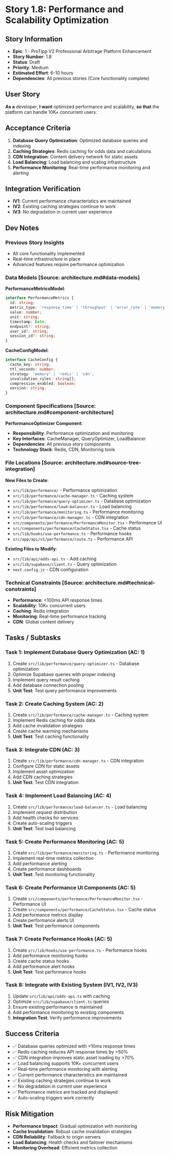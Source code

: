 # Story 1.8: Performance and Scalability Optimization

## Story Information

- **Epic**: 1 - ProTipp V2 Professional Arbitrage Platform Enhancement
- **Story Number**: 1.8
- **Status**: Draft
- **Priority**: Medium
- **Estimated Effort**: 6-10 hours
- **Dependencies**: All previous stories (Core functionality complete)

## User Story

**As a** developer,
**I want** optimized performance and scalability,
**so that** the platform can handle 10K+ concurrent users.

## Acceptance Criteria

1. **Database Query Optimization**: Optimized database queries and indexing
2. **Caching Strategies**: Redis caching for odds data and calculations
3. **CDN Integration**: Content delivery network for static assets
4. **Load Balancing**: Load balancing and scaling infrastructure
5. **Performance Monitoring**: Real-time performance monitoring and alerting

## Integration Verification

- **IV1**: Current performance characteristics are maintained
- **IV2**: Existing caching strategies continue to work
- **IV3**: No degradation in current user experience

## Dev Notes

### Previous Story Insights
- All core functionality implemented
- Real-time infrastructure in place
- Advanced features require performance optimization

### Data Models [Source: architecture.md#data-models]

**PerformanceMetricsModel**:
```typescript
interface PerformanceMetrics {
  id: string;
  metric_type: 'response_time' | 'throughput' | 'error_rate' | 'memory_usage';
  value: number;
  unit: string;
  timestamp: Date;
  endpoint?: string;
  user_id?: string;
  session_id?: string;
}
```

**CacheConfigModel**:
```typescript
interface CacheConfig {
  cache_key: string;
  ttl_seconds: number;
  strategy: 'memory' | 'redis' | 'cdn';
  invalidation_rules: string[];
  compression_enabled: boolean;
  version: string;
}
```

### Component Specifications [Source: architecture.md#component-architecture]

**PerformanceOptimizer Component**:
- **Responsibility**: Performance optimization and monitoring
- **Key Interfaces**: CacheManager, QueryOptimizer, LoadBalancer
- **Dependencies**: All previous story components
- **Technology Stack**: Redis, CDN, Monitoring tools

### File Locations [Source: architecture.md#source-tree-integration]

**New Files to Create**:
- `src/lib/performance/` - Performance optimization
- `src/lib/performance/cache-manager.ts` - Caching system
- `src/lib/performance/query-optimizer.ts` - Database optimization
- `src/lib/performance/load-balancer.ts` - Load balancing
- `src/lib/performance/monitoring.ts` - Performance monitoring
- `src/lib/performance/cdn-manager.ts` - CDN integration
- `src/components/performance/PerformanceMonitor.tsx` - Performance UI
- `src/components/performance/CacheStatus.tsx` - Cache status
- `src/lib/hooks/use-performance.ts` - Performance hooks
- `src/app/api/v1/performance/route.ts` - Performance API

**Existing Files to Modify**:
- `src/lib/api/odds-api.ts` - Add caching
- `src/lib/supabase/client.ts` - Query optimization
- `next.config.js` - CDN configuration

### Technical Constraints [Source: architecture.md#technical-constraints]

- **Performance**: <100ms API response times
- **Scalability**: 10K+ concurrent users
- **Caching**: Redis integration
- **Monitoring**: Real-time performance tracking
- **CDN**: Global content delivery

## Tasks / Subtasks

### Task 1: Implement Database Query Optimization (AC: 1)
1. Create `src/lib/performance/query-optimizer.ts` - Database optimization
2. Optimize Supabase queries with proper indexing
3. Implement query result caching
4. Add database connection pooling
5. **Unit Test**: Test query performance improvements

### Task 2: Create Caching System (AC: 2)
1. Create `src/lib/performance/cache-manager.ts` - Caching system
2. Implement Redis caching for odds data
3. Add cache invalidation strategies
4. Create cache warming mechanisms
5. **Unit Test**: Test caching functionality

### Task 3: Integrate CDN (AC: 3)
1. Create `src/lib/performance/cdn-manager.ts` - CDN integration
2. Configure CDN for static assets
3. Implement asset optimization
4. Add CDN caching strategies
5. **Unit Test**: Test CDN integration

### Task 4: Implement Load Balancing (AC: 4)
1. Create `src/lib/performance/load-balancer.ts` - Load balancing
2. Implement request distribution
3. Add health checks for services
4. Create auto-scaling triggers
5. **Unit Test**: Test load balancing

### Task 5: Create Performance Monitoring (AC: 5)
1. Create `src/lib/performance/monitoring.ts` - Performance monitoring
2. Implement real-time metrics collection
3. Add performance alerting
4. Create performance dashboards
5. **Unit Test**: Test monitoring functionality

### Task 6: Create Performance UI Components (AC: 5)
1. Create `src/components/performance/PerformanceMonitor.tsx` - Performance UI
2. Create `src/components/performance/CacheStatus.tsx` - Cache status
3. Add performance metrics display
4. Create performance alerts UI
5. **Unit Test**: Test performance components

### Task 7: Create Performance Hooks (AC: 5)
1. Create `src/lib/hooks/use-performance.ts` - Performance hooks
2. Add performance monitoring hooks
3. Create cache status hooks
4. Add performance alert hooks
5. **Unit Test**: Test performance hooks

### Task 8: Integrate with Existing System (IV1, IV2, IV3)
1. Update `src/lib/api/odds-api.ts` with caching
2. Optimize `src/lib/supabase/client.ts` queries
3. Ensure existing performance is maintained
4. Add performance monitoring to existing components
5. **Integration Test**: Verify performance improvements

## Success Criteria

- ✅ Database queries optimized with <10ms response times
- ✅ Redis caching reduces API response times by >50%
- ✅ CDN integration improves static asset loading by >70%
- ✅ Load balancing supports 10K+ concurrent users
- ✅ Real-time performance monitoring with alerting
- ✅ Current performance characteristics are maintained
- ✅ Existing caching strategies continue to work
- ✅ No degradation in current user experience
- ✅ Performance metrics are tracked and displayed
- ✅ Auto-scaling triggers work correctly

## Risk Mitigation

- **Performance Impact**: Gradual optimization with monitoring
- **Cache Invalidation**: Robust cache invalidation strategies
- **CDN Reliability**: Fallback to origin servers
- **Load Balancing**: Health checks and failover mechanisms
- **Monitoring Overhead**: Efficient metrics collection
